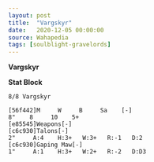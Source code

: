 ```yaml
---
layout: post
title:  "Vargskyr"
date:   2020-12-05 00:00:00
source: Wahapedia
tags: [soulblight-gravelords]
---
```


**Vargskyr**

**Stat Block**
```
8/8 Vargskyr
```

```
[56f442]M     W     B     Sa    [-]
8"    8     10    5+    
[e85545]Weapons[-]
[c6c930]Talons[-]
2"     A:4    H:3+   W:3+   R:-1   D:2   
[c6c930]Gaping Maw[-]
1"     A:1    H:3+   W:2+   R:-2   D:D3  
```
    